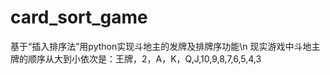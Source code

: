 # card_sort_game
基于“插入排序法”用python实现斗地主的发牌及排牌序功能\n
现实游戏中斗地主牌的顺序从大到小依次是：王牌，2，A，K，Q,J,10,9,8,7,6,5,4,3
